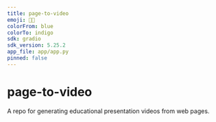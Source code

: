 ```yaml
---
title: page-to-video
emoji: 🧑‍🏫
colorFrom: blue
colorTo: indigo
sdk: gradio
sdk_version: 5.25.2
app_file: app/app.py
pinned: false
---
```


# page-to-video

A repo for generating educational presentation videos from web pages.